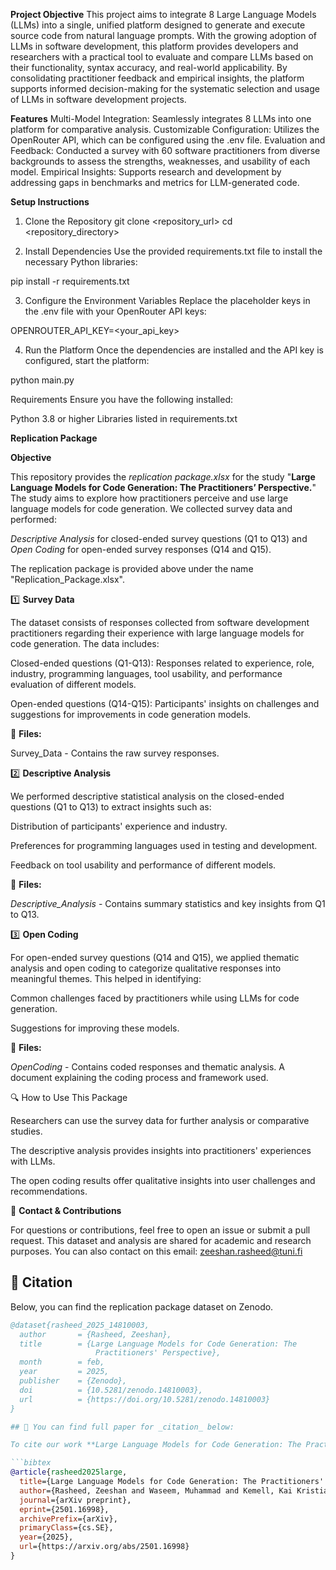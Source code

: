 **Project Objective**
This project aims to integrate 8 Large Language Models (LLMs) into a single, unified platform designed to generate and execute source code from natural language prompts. With the growing adoption of LLMs in software development, this platform provides developers and researchers with a practical tool to evaluate and compare LLMs based on their functionality, syntax accuracy, and real-world applicability. By consolidating practitioner feedback and empirical insights, the platform supports informed decision-making for the systematic selection and usage of LLMs in software development projects.

**Features**
Multi-Model Integration: Seamlessly integrates 8 LLMs into one platform for comparative analysis.
Customizable Configuration: Utilizes the OpenRouter API, which can be configured using the .env file.
Evaluation and Feedback: Conducted a survey with 60 software practitioners from diverse backgrounds to assess the strengths, weaknesses, and usability of each model.
Empirical Insights: Supports research and development by addressing gaps in benchmarks and metrics for LLM-generated code.

**Setup Instructions**
1. Clone the Repository
git clone <repository_url>
cd <repository_directory>

2. Install Dependencies
Use the provided requirements.txt file to install the necessary Python libraries:

pip install -r requirements.txt

3. Configure the Environment Variables
Replace the placeholder keys in the .env file with your OpenRouter API keys:

OPENROUTER_API_KEY=<your_api_key>

4. Run the Platform
Once the dependencies are installed and the API key is configured, start the platform:

python main.py

Requirements
Ensure you have the following installed:

Python 3.8 or higher
Libraries listed in requirements.txt


**Replication Package**


**Objective**

This repository provides the _replication package.xlsx_ for the study "**Large Language Models for Code Generation: The Practitioners’ Perspective.**" The study aims to explore how practitioners perceive and use large language models for code generation.  We collected survey data and performed:

_Descriptive Analysis_ for closed-ended survey questions (Q1 to Q13) and _Open Coding_ for open-ended survey responses (Q14 and Q15). 

The replication package is provided above under the name "Replication_Package.xlsx".


1️⃣ **Survey Data**

The dataset consists of responses collected from software development practitioners regarding their experience with large language models for code generation. The data includes:

Closed-ended questions (Q1-Q13): Responses related to experience, role, industry, programming languages, tool usability, and performance evaluation of different models.

Open-ended questions (Q14-Q15): Participants' insights on challenges and suggestions for improvements in code generation models.

📂 **Files:**

Survey_Data - Contains the raw survey responses.


2️⃣ **Descriptive Analysis**

We performed descriptive statistical analysis on the closed-ended questions (Q1 to Q13) to extract insights such as:

Distribution of participants' experience and industry.

Preferences for programming languages used in testing and development.

Feedback on tool usability and performance of different models.

📂 **Files:**

_Descriptive_Analysis_ - Contains summary statistics and key insights from Q1 to Q13.


3️⃣ **Open Coding**

For open-ended survey questions (Q14 and Q15), we applied thematic analysis and open coding to categorize qualitative responses into meaningful themes. This helped in identifying:

Common challenges faced by practitioners while using LLMs for code generation.

Suggestions for improving these models.

📂 **Files:**

_OpenCoding_ - Contains coded responses and thematic analysis. A document explaining the coding process and framework used.

🔍 How to Use This Package

Researchers can use the survey data for further analysis or comparative studies.

The descriptive analysis provides insights into practitioners' experiences with LLMs.

The open coding results offer qualitative insights into user challenges and recommendations.

📩 **Contact & Contributions**

For questions or contributions, feel free to open an issue or submit a pull request. This dataset and analysis are shared for academic and research purposes. You can also contact on this email: zeeshan.rasheed@tuni.fi

## 📜 Citation

Below, you can find the replication package dataset on Zenodo.

```bibtex
@dataset{rasheed_2025_14810003,
  author       = {Rasheed, Zeeshan},
  title        = {Large Language Models for Code Generation: The
                   Practitioners' Perspective},
  month        = feb,
  year         = 2025,
  publisher    = {Zenodo},
  doi          = {10.5281/zenodo.14810003},
  url          = {https://doi.org/10.5281/zenodo.14810003}
}

## 📜 You can find full paper for _citation_ below:

To cite our work **Large Language Models for Code Generation: The Practitioners’ Perspective** paper, please use the following BibTeX entry:

```bibtex
@article{rasheed2025large,
  title={Large Language Models for Code Generation: The Practitioners' Perspective},
  author={Rasheed, Zeeshan and Waseem, Muhammad and Kemell, Kai Kristian and Ahmad, Aakash and Sami, Malik Abdul and Rasku, Jussi and Systä, Kari and Abrahamsson, Pekka},
  journal={arXiv preprint},
  eprint={2501.16998},
  archivePrefix={arXiv},
  primaryClass={cs.SE},
  year={2025},
  url={https://arxiv.org/abs/2501.16998}
}



